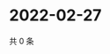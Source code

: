# 2022-02-27

共 0 条

<!-- BEGIN WEIBO -->
<!-- 最后更新时间 Sun Feb 27 2022 23:11:59 GMT+0800 (China Standard Time) -->

<!-- END WEIBO -->

